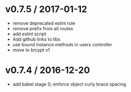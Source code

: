 v0.7.5 / 2017-01-12
===================

  * remove deprecated eslint rule
  * remove prefix from all routes
  * add eslint script
  * Add github links to libs
  * use bound instance methods in users controller
  * move to brcypt v1

v0.7.4 / 2016-12-20
===================

  * add babel stage 0; enforce object curly brace spacing
